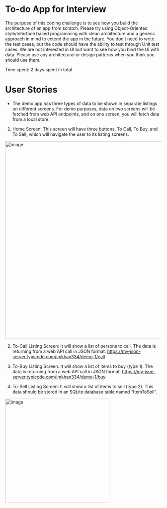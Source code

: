 # To-do App for Interview

The purpose of this coding challenge is to see how you build the architecture of an app from
scratch. Please try using Object-Oriented style/Interface based programming with clean
architecture and a generic approach in mind to extend the app in the future. You don’t need to
write the test cases, but the code should have the ability to test through Unit test cases.
We are not interested in UI but want to see how you bind the UI with data. Please use any
architectural or design patterns when you think you should use them.

Time spent: 2 days spent in total
# User Stories
- The demo app has three types of data to be shown in separate listings on different screens.
For demo purposes, data on two screens will be fetched from web API endpoints, and on one
screen, you will fetch data from a local store.

1. Home Screen: This screen will have three buttons, To Call, To Buy, and To Sell, which will
navigate the user to its listing screens.

<img width="636" alt="image" src="https://user-images.githubusercontent.com/19640672/194726602-8a5ae72d-313e-47c3-95eb-908b8d1aeb89.png">

2. To-Call Listing Screen: It will show a list of persons to call. The data is returning from
a web API call in JSON format.
https://my-json-server.typicode.com/imkhan334/demo-1/call

3. To-Buy Listing Screen: It will show a list of items to buy (type 1). The data is returning
from a web API call in JSON format.
https://my-json-server.typicode.com/imkhan334/demo-1/buy

4. To-Sell Listing Screen: It will show a list of items to sell (type 2). This data should be
stored in an SQLite database table named “ItemToSell”.
  
<img width="335" alt="image" src="https://user-images.githubusercontent.com/19640672/194726698-bf41060a-6372-4b9b-9da0-42ff61d15d86.png">

